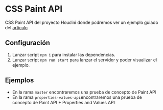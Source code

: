 # CSS Paint API

CSS Paint API del proyecto Houdini donde podremos ver un ejemplo guiado del [articulo](https://ifgeekthen.everis.com/es/CSS-Paint-API)

## Configuración

1. Lanzar script `npm i` para instalar las dependencias.
2. Lanzar script `npm run start` para lanzar el servidor y poder visualizar el ejemplo.

## Ejemplos
- En la rama `master` encontraremos una prueba de concepto de Paint API
- En la rama `properties-values-api`encontraremos una prueba de concepto de Paint API + Properties and Values API